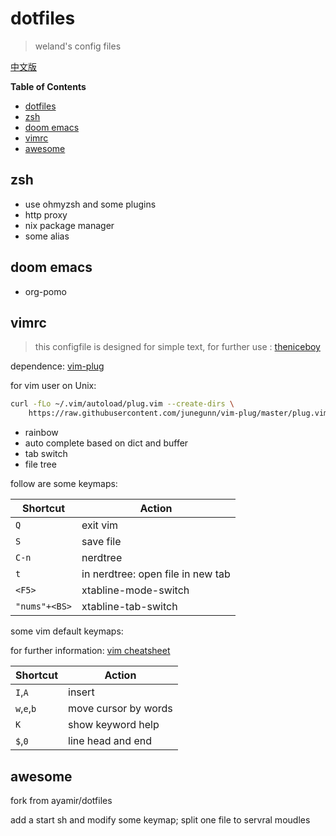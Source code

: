 # dotfiles

> weland's config files

[中文版](./README_cn.md)

<!-- markdown-toc start - Don't edit this section. Run M-x markdown-toc-refresh-toc -->
**Table of Contents**

- [dotfiles](#dotfiles)
- [zsh](#zsh)
- [doom emacs](#doom-emacs)
- [vimrc](#vimrc)
- [awesome](#awesome)

<!-- markdown-toc end -->


## zsh
- use ohmyzsh and some plugins
- http proxy
- nix	package manager
- some alias
## doom emacs

- org-pomo

## vimrc

> this configfile is designed for simple text, for further use : [theniceboy](https://github.com/theniceboy/nvim)

dependence: [vim-plug](https://github.com/junegunn/vim-plug)

for vim user on Unix:
```bash
curl -fLo ~/.vim/autoload/plug.vim --create-dirs \
    https://raw.githubusercontent.com/junegunn/vim-plug/master/plug.vim
```

- rainbow
- auto complete based on dict and buffer
- tab switch
- file tree

follow are some keymaps:

| Shortcut | Action   |
|----------|----------|
| `Q`      | exit vim |
| `S`      | save file |
| `C-n`    | nerdtree  |
| `t`    | in nerdtree: open file in new tab  |
| `<F5>`    | xtabline-mode-switch  |
| `"nums"+<BS>`    | xtabline-tab-switch  |

some vim default keymaps:

for further information: [vim cheatsheet](https://vim.rtorr.com/lang/zh_cn)

|Shortcut|Action|
|--------|------|
|`I`,`A`|insert|
|`w`,`e`,`b`|move cursor by words|
|`K`|show keyword help|
|`$`,`0`|line head and end|

## awesome

fork from ayamir/dotfiles

add a start sh and modify some keymap;
split one file to servral moudles
